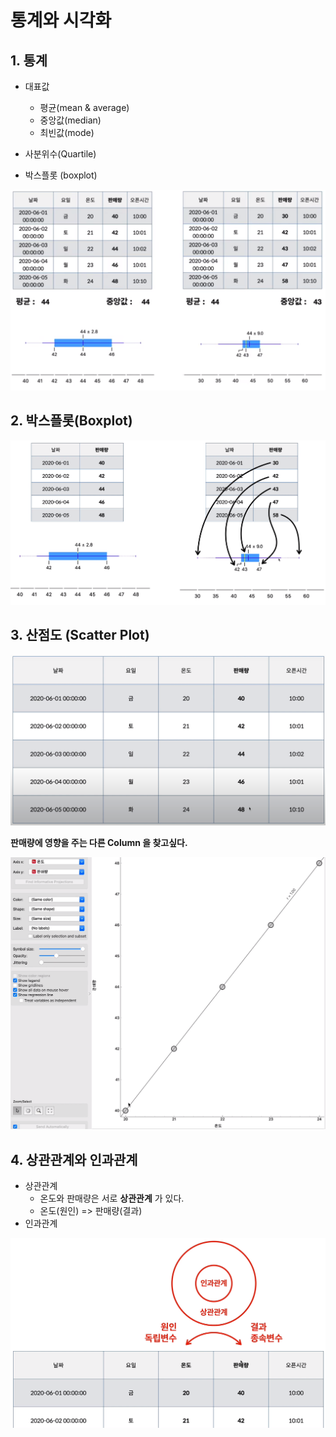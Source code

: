 # 통계와 시각화



## 1. 통계

- 대표값
  - 평균(mean & average)
  - 중앙값(median)
  - 최빈값(mode)

- 사분위수(Quartile)

- 박스플롯 (boxplot)

![image-20200826012908511](images/image-20200826012908511.png)





## 2. 박스플롯(Boxplot)

 <img src="images/image-20200826013514094.png" alt="image-20200826013514094" style="zoom:150%;" />





## 3. 산점도 (Scatter Plot)

![image-20200826013837518](images/image-20200826013837518.png)



**판매량에 영향을 주는 다른 Column 을 찾고싶다.**

![image-20200826014237466](images/image-20200826014237466.png)





## 4. 상관관계와 인과관계

- 상관관계
  - 온도와 판매량은 서로 **상관관계** 가 있다.
  - 온도(원인) => 판매량(결과)
- 인과관계

![image-20200826014735666](images/image-20200826014735666.png)





